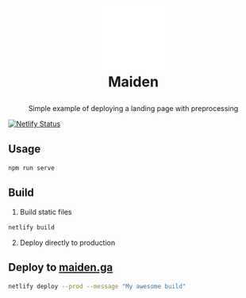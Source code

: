 <br />
<h1>
  <p align="center">
    <img src="./src/img/logo.png" alt="Logo" width="128" height="128">
  <br>Maiden
  </p>
</h1>
<p align="center">
  Simple example of deploying a landing page with preprocessing
</p>

[![Netlify Status](https://api.netlify.com/api/v1/badges/f6f6da14-9d5d-4fd3-a8e9-b5dc82440366/deploy-status)](https://app.netlify.com/sites/maiden-stage/deploys)
## Usage

```sh
npm run serve
```
## Build

1. Build static files

```sh
netlify build
```

2. Deploy directly to production

## Deploy to [maiden.ga](https://maiden.ga)

```sh
netlify deploy --prod --message "My awesome build"
```